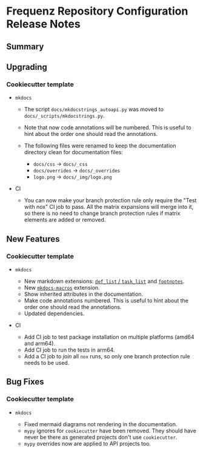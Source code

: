 # Frequenz Repository Configuration Release Notes

## Summary

<!-- Here goes a general summary of what this release is about -->

## Upgrading

<!-- Here goes notes on how to upgrade from previous versions, including deprecations and what they should be replaced with -->

### Cookiecutter template

- `mkdocs`

  - The script `docs/mkdocstrings_autoapi.py` was moved to `docs/_scripts/mkdocstrings.py`.
  - Note that now code annotations will be numbered. This is useful to hint about the order one should read the annotations.
  - The following files were renamed to keep the documentation directory clean for documentation files:

    - `docs/css` -> `docs/_css`
    - `docs/overrides` -> `docs/_overrides`
    - `logo.png` -> `docs/_img/logo.png`

- CI

  - You can now make your branch protection rule only require the "Test with nox" CI job to pass. All the matrix expansions will merge into it, so there is no need to change branch protection rules if matrix elements are added or removed.

## New Features

<!-- Here goes the main new features and examples or instructions on how to use them -->

### Cookiecutter template

- `mkdocs`

  - New markdown extensions: [`def_list` / `task_list`](https://squidfunk.github.io/mkdocs-material/reference/lists/) and [`footnotes`](https://squidfunk.github.io/mkdocs-material/reference/footnotes/).
  - New [`mkdocs-macros`](https://mkdocs-macros-plugin.readthedocs.io/en/latest/) extension.
  - Show inherited attributes in the documentation.
  - Make code annotations numbered. This is useful to hint about the order one should read the annotations.
  - Updated dependencies.

- CI

  - Add CI job to test package installation on multiple platforms (amd64 and arm64).
  - Add CI job to run the tests in arm64.
  - Add a CI job to *join* all `nox` runs, so only one branch protection rule needs to be used.

## Bug Fixes

<!-- Here goes notable bug fixes that are worth a special mention or explanation -->

### Cookiecutter template

- `mkdocs`

  - Fixed mermaid diagrams not rendering in the documentation.
  - `mypy` ignores for `cookiecutter` have been removed. They should have never be there as generated projects don't use `cookiecutter`.
  - `mypy` overrides now are applied to API projects too.
